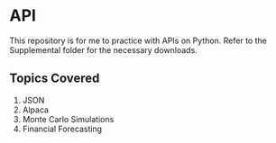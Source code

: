 # API
This repository is for me to practice with APIs on Python. Refer to the Supplemental folder for the necessary downloads.

## Topics Covered
1. JSON
2. Alpaca
3. Monte Carlo Simulations
4. Financial Forecasting
